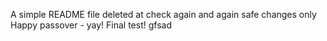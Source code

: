 A simple README file
deleted at
check again
and again
safe changes only
Happy passover - yay!
Final test!
gfsad
